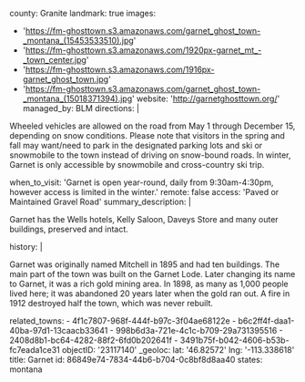 county: Granite
landmark: true
images:
  - 'https://fm-ghosttown.s3.amazonaws.com/garnet_ghost_town-_montana_(15453533510).jpg'
  - 'https://fm-ghosttown.s3.amazonaws.com/1920px-garnet_mt_-_town_center.jpg'
  - 'https://fm-ghosttown.s3.amazonaws.com/1916px-garnet_ghost_town.jpg'
  - 'https://fm-ghosttown.s3.amazonaws.com/garnet_ghost_town-_montana_(15018371394).jpg'
website: 'http://garnetghosttown.org/'
managed_by: BLM
directions: |
  <p>Wheeled vehicles are allowed on the road from May 1 through December 15, depending on snow conditions. Please note that visitors in the spring and fall may want/need to park in the designated parking lots and ski or snowmobile to the town instead of driving on snow-bound roads. In winter, Garnet is only accessible by snowmobile and cross-country ski trip.
  </p>
when_to_visit: '​Garnet is open year-round, daily from 9:30am-4:30pm, however access is limited in the winter.'
remote: false
access: 'Paved or Maintained Gravel Road'
summary_description: |
  <p>Garnet has the Wells hotels, Kelly Saloon, Daveys Store and many outer buildings, preserved and intact.
  </p>
history: |
  <p>Garnet was originally named Mitchell in 1895 and had ten buildings. The main part of the town was built on the Garnet Lode. Later changing its name to Garnet, it was a rich gold mining area. In 1898, as many as 1,000 people lived here; it was abandoned 20 years later when the gold ran out. A fire in 1912 destroyed half the town, which was never rebuilt.
  </p>
related_towns:
  - 4f1c7807-968f-444f-b97c-3f04ae68122e
  - b6c2ff4f-daa1-40ba-97d1-13caacb33641
  - 998b6d3a-721e-4c1c-b709-29a731395516
  - 2408d8b1-bc64-4282-88f2-6fd0b202641f
  - 3491b75f-b042-4606-b53b-fc7eada1ce31
objectID: '23117140'
_geoloc:
  lat: '46.82572'
  lng: '-113.338618'
title: Garnet
id: 86849e74-7834-44b6-b704-0c8bf8d8aa40
states: montana
